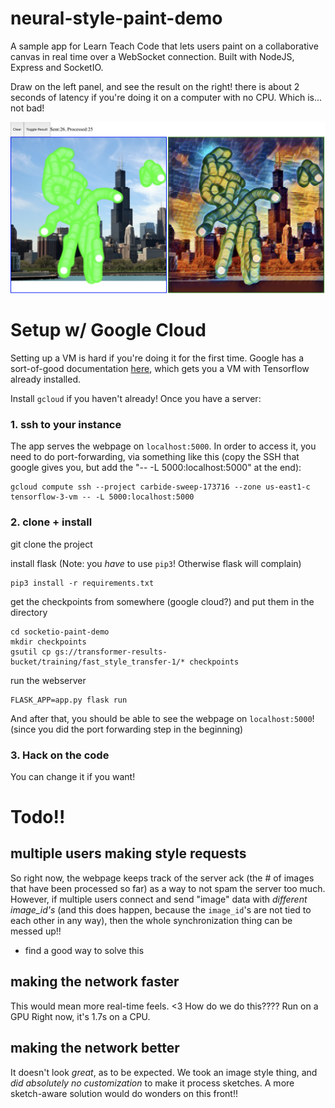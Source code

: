 # neural-style-paint-demo

A sample app for Learn Teach Code that lets users paint on a collaborative canvas in real time over a WebSocket connection. Built with NodeJS, Express and SocketIO.

Draw on the left panel, and see the result on the right! there is about 2 seconds of latency if you're doing it on a computer with no CPU. Which is... not bad!

<img src="docs/hi.png">

# Setup w/ Google Cloud
Setting up a VM is hard if you're doing it for the first time. Google has a sort-of-good documentation [here](https://cloud.google.com/deep-learning-vm/docs/quickstart-marketplace), which gets you a VM with Tensorflow already installed.

Install `gcloud` if you haven't already! Once you have a server:

### 1. ssh to your instance
The app serves the webpage on `localhost:5000`. In order to access it, you need to do port-forwarding, via something like this (copy the SSH that google gives you, but add the "-- -L 5000:localhost:5000" at the end):
```
gcloud compute ssh --project carbide-sweep-173716 --zone us-east1-c tensorflow-3-vm -- -L 5000:localhost:5000
```

### 2. clone + install
git clone the project

install flask (Note: you *have* to use `pip3`! Otherwise flask will complain)
```
pip3 install -r requirements.txt
```

get the checkpoints from somewhere (google cloud?) and put them in the directory
```
cd socketio-paint-demo
mkdir checkpoints
gsutil cp gs://transformer-results-bucket/training/fast_style_transfer-1/* checkpoints
```

run the webserver
```
FLASK_APP=app.py flask run
```

And after that, you should be able to see the webpage on `localhost:5000`! (since you did the port forwarding step in the beginning)

### 3. Hack on the code
You can change it if you want!


# Todo!!

## multiple users making style requests 
So right now, the webpage keeps track of the server ack (the # of images that have been processed so far) as a way to not spam the server too much. However, if multiple users connect and send "image" data with *different image_id's* (and this does happen, because the `image_id`'s are not tied to each other in any way), then the whole synchronization thing can be messed up!!
- find a good way to solve this

## making the network faster
This would mean more real-time feels. <3 How do we do this???? Run on a GPU
Right now, it's 1.7s on a CPU.

## making the network better
It doesn't look *great*, as to be expected. We took an image style thing, and *did absolutely no customization* to make it process sketches. A more sketch-aware solution would do wonders on this front!!
